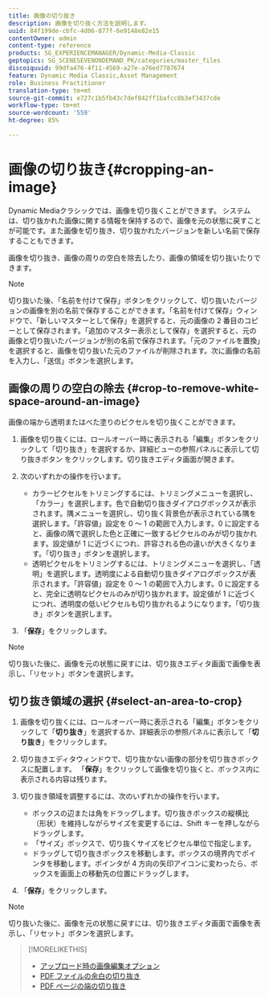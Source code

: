```yaml
---
title: 画像の切り抜き
description: 画像を切り抜く方法を説明します。
uuid: 84f199de-cbfc-4d06-877f-6e9148e82e15
contentOwner: admin
content-type: reference
products: SG_EXPERIENCEMANAGER/Dynamic-Media-Classic
geptopics: SG_SCENESEVENONDEMAND_PK/categories/master_files
discoiquuid: 99dfa476-4f11-4569-a27e-a76ed7787674
feature: Dynamic Media Classic,Asset Management
role: Business Practitioner
translation-type: tm+mt
source-git-commit: e727c1b5fb43c7def842ff1bafcc8b3ef3437cde
workflow-type: tm+mt
source-wordcount: '559'
ht-degree: 85%

---
```



# 画像の切り抜き{#cropping-an-image}

Dynamic Mediaクラシックでは、画像を切り抜くことができます。 システムは、切り抜かれた画像に関する情報を保持するので、画像を元の状態に戻すことが可能です。また画像を切り抜き、切り抜かれたバージョンを新しい名前で保存することもできます。

画像を切り抜き、画像の周りの空白を除去したり、画像の領域を切り抜いたりできます。

>[!NOTE]
>
>切り抜いた後、「名前を付けて保存」ボタンをクリックして、切り抜いたバージョンの画像を別の名前で保存することができます。「名前を付けて保存」ウィンドウで、「新しいマスターとして保存」を選択すると、元の画像の 2 番目のコピーとして保存されます。「追加のマスター表示として保存」を選択すると、元の画像と切り抜いたバージョンが別の名前で保存されます。「元のファイルを置換」を選択すると、画像を切り抜いた元のファイルが削除されます。次に画像の名前を入力し、「送信」ボタンを選択します。

## 画像の周りの空白の除去  {#crop-to-remove-white-space-around-an-image}

画像の端から透明またはべた塗りのピクセルを切り抜くことができます。

1. 画像を切り抜くには、ロールオーバー時に表示される「編集」ボタンをクリックして「切り抜き」を選択するか、詳細ビューの参照パネルに表示して切り抜きボタン  をクリックします。切り抜きエディタ画面が開きます。
1. 次のいずれかの操作を行います。

   * カラーピクセルをトリミングするには、トリミングメニューを選択し、「カラー」を選択します。色で自動切り抜きダイアログボックスが表示されます。隅メニューを選択し、切り抜く背景色が表示されている隅を選択します。「許容値」設定を 0 ～ 1 の範囲で入力します。0 に設定すると、画像の隅で選択した色と正確に一致するピクセルのみが切り抜かれます。設定値が 1 に近づくにつれ、許容される色の違いが大きくなります。「切り抜き」ボタンを選択します。
   * 透明ピクセルをトリミングするには、トリミングメニューを選択し、「透明」を選択します。透明度による自動切り抜きダイアログボックスが表示されます。「許容値」設定を 0 ～ 1 の範囲で入力します。0 に設定すると、完全に透明なピクセルのみが切り抜かれます。設定値が 1 に近づくにつれ、透明度の低いピクセルも切り抜かれるようになります。「切り抜き」ボタンを選択します。

1. 「**保存**」をクリックします。

>[!NOTE]
>
>切り抜いた後に、画像を元の状態に戻すには、切り抜きエディタ画面で画像を表示し、「リセット」ボタンを選択します。

## 切り抜き領域の選択  {#select-an-area-to-crop}

1. 画像を切り抜くには、ロールオーバー時に表示される「編集」ボタンをクリックして「**切り抜き**」を選択するか、詳細表示の参照パネルに表示して「**切り抜き**」をクリックします。

1. 切り抜きエディタウィンドウで、切り抜かない画像の部分を切り抜きボックスに配置します。 「**保存**」をクリックして画像を切り抜くと、ボックス内に表示される内容は残ります。
1. 切り抜き領域を調整するには、次のいずれかの操作を行います。

   * ボックスの辺または角をドラッグします。切り抜きボックスの縦横比（形状）を維持しながらサイズを変更するには、Shift キーを押しながらドラッグします。
   * 「サイズ」ボックスで、切り抜くサイズをピクセル単位で指定します。
   * ドラッグして切り抜きボックスを移動します。ボックスの境界内でポインタを移動します。ポインタが 4 方向の矢印アイコンに変わったら、ボックスを画面上の移動先の位置にドラッグします。

1. 「**保存**」をクリックします。

>[!NOTE]
>
>切り抜いた後に、画像を元の状態に戻すには、切り抜きエディタ画面で画像を表示し、「リセット」ボタンを選択します。

>[!MORELIKETHIS]
>
>* [アップロード時の画像編集オプション](image-editing-options-upload.md#image-editing-options-at-upload)
>* [PDF ファイルの余白の切り抜き](pdfs.md#cropping_white_space_from_a_pdf_file)
>* [PDF ページの端の切り抜き](pdfs.md#cropping_from_the_sides_of_pdf_pages)

